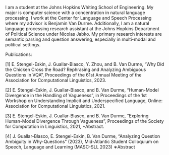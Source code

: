 <!DOCTYPE html>
<html>
<head>
</head>
<body>

I am a student at the Johns Hopkins Whiting School of Engineering. My major is computer science with a concentration in natural language processing. I work at the Center for Language and Speech Processing where my advisor is Benjamin Van Durme. Additionally, I am a natural language processing research assistant at the Johns Hopkins Department of Political Science under Nicolas Jabko. My primary research interests are semantic parsing and question answering, especially in multi-modal and political settings.

<p>Publications: </p>

<p>[1] E. Stengel-Eskin, J. Guallar-Blasco, Y. Zhou, and B. Van Durme, “Why Did the Chicken Cross the Road? Rephrasing and Analyzing Ambiguous Questions in VQA”, Proceedings of the 61st Annual Meeting of the Association for Computational Linguistics, 2023. </p>

<p>[2] E. Stengel-Eskin, J. Guallar-Blasco, and B. Van Durme, “Human-Model Divergence in the Handling of Vagueness”, in Proceedings of the 1st Workshop on Understanding Implicit and Underspecified Language, Online: Association for Computational Linguistics, 2021. </p>

<p>[3] E. Stengel-Eskin, J. Guallar-Blasco, and B. Van Durme, “Exploring Human-Model Divergence Through Vagueness”, Proceedings of the Society for Computation in Linguistics, 2021, *Abstract.  </p>

<p>[4] J. Guallar-Blasco, E. Stengel-Eskin, B. Van Durme, “Analyzing Question Ambiguity in Why-Questions” (2023), Mid-Atlantic Student Colloquium on Speech, Language and Learning (MASC-SLL 2023) ∗Abstract</p>

</body>
</html>


